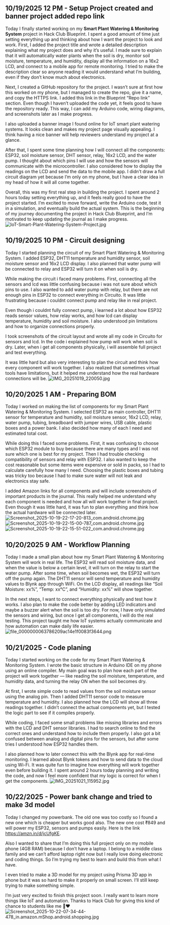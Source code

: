 <!--
  ===================    !!READ THIS NOTICE!!   ====================
  DO NOT edit this file manually. Your changes WILL BE OVERWRITTEN!
  This journal is auto generated and updated by Hack Club Blueprint.
  To edit this file, please edit your journal entries on Blueprint.
  ==================================================================
-->

## 10/19/2025 12 PM - Setup Project created and banner  project added repo link   

Today I finally started working on my **Smart Plant Watering & Monitoring System** project in Hack Club Blueprint. I spent a good amount of time just setting everything up and thinking about how I want the project to look and work. First, I added the project title and wrote a detailed description explaining what my project does and why it’s useful. I made sure to explain that it will automatically water plants when the soil is dry, monitor soil moisture, temperature, and humidity, display all the information on a 16x2 LCD, and connect to a mobile app for remote monitoring. I tried to make the description clear so anyone reading it would understand what I’m building, even if they don’t know much about electronics.

Next, I created a GitHub repository for the project. I wasn’t sure at first how this worked on my phone, but I managed to create the repo, give it a name, and copy the HTTPS link. I added this link in the Blueprint “Repo link” section. Even though I haven’t uploaded the code yet, it feels good to have the repository ready. This way, I can add my Arduino code, wiring diagrams, and screenshots later as I make progress.

I also uploaded a banner image I found online for IoT smart plant watering systems. It looks clean and makes my project page visually appealing. I think having a nice banner will help reviewers understand my project at a glance.

After that, I spent some time planning how I will connect all the components: ESP32, soil moisture sensor, DHT sensor, relay, 16x2 LCD, and the water pump. I thought about which pins I will use and how the sensors will communicate with the microcontroller. I also considered how to display the readings on the LCD and send the data to the mobile app. I didn’t draw a full circuit diagram yet because I’m only on my phone, but I have a clear idea in my head of how it will all come together.

Overall, this was my first real step in building the project. I spent around 2 hours today setting everything up, and it feels really good to have the project started. I’m excited to move forward, write the Arduino code, test it in a simulation, and eventually build the actual system. This is the beginning of my journey documenting the project in Hack Club Blueprint, and I’m motivated to keep updating the journal as I make progress.![IoT-Smart-Plant-Watering-System-Project.jpg](https://blueprint.hackclub.com/user-attachments/blobs/proxy/eyJfcmFpbHMiOnsiZGF0YSI6MzI0NSwicHVyIjoiYmxvYl9pZCJ9fQ==--62712c0292c9ac079c8e7ccb202905d7f9f1e338/IoT-Smart-Plant-Watering-System-Project.jpg)
  

## 10/19/2025 10 PM - Circuit designing   

Today I started planning the circuit of my Smart Plant Watering & Monitoring System. I added ESP32, DHT11 temperature and humidity sensor, soil moisture sensor and 16x2 LCD display. I also planned that water pump will be connected to relay and ESP32 will turn it on when soil is dry.

While making the circuit i faced many problems. First, connecting all the sensors and lcd was little confusing because i was not sure about which pins to use. I also wanted to add water pump with relay, but there are not enough pins in ESP32 to connect everything in Circuito. It was little frustrating because i couldnt connect pump and relay like in real project.

Even though i couldnt fully connect pump, i learned a lot about how ESP32 reads sensor values, how relay works, and how lcd can display temperature, humidity and soil moisture. I also understood pin limitations and how to organize connections properly.

I took screenshots of the circuit layout and wrote all my code in Circuito for sensors and lcd. In the code i explained how pump will work when soil is dry. Later, when i get all components physically, i will assemble full project and test everything.

It was little hard but also very interesting to plan the circuit and think how every component will work together. I also realized that sometimes virtual tools have limitations, but it helped me understand how the real hardware connections will be.
![IMG_20251019_220050.jpg](https://blueprint.hackclub.com/user-attachments/blobs/proxy/eyJfcmFpbHMiOnsiZGF0YSI6MzQwNCwicHVyIjoiYmxvYl9pZCJ9fQ==--fddc350bdab5a0dd6a54dea52e1c908ba651f61c/IMG_20251019_220050.jpg)
  

## 10/20/2025 1 AM - Preparing BOM  

Today I worked on making the list of components for my Smart Plant Watering & Monitoring System. I selected ESP32 as main controller, DHT11 sensor for temperature and humidity, soil moisture sensor, 16x2 LCD, relay, water pump, tubing, breadboard with jumper wires, USB cable, plastic boxes and a power bank. I also decided how many of each I need and estimated total cost.

While doing this I faced some problems. First, it was confusing to choose which ESP32 module to buy because there are many types and I was not sure which one is best for my project. Then I had trouble checking compatibility of sensors and relay with ESP32. I also wanted to keep the cost reasonable but some items were expensive or sold in packs, so I had to calculate carefully how many I need. Choosing the plastic boxes and tubing was tricky too because I had to make sure water will not leak and electronics stay safe.

I added Amazon links for all components and will include screenshots of important products in the journal. This really helped me understand why each component is needed and how all will work together in final project. Even though it was little hard, it was fun to plan everything and think how the actual hardware will be connected later.![Screenshot_2025-10-19-22-17-20-813_com.android.chrome.jpg](https://blueprint.hackclub.com/user-attachments/blobs/proxy/eyJfcmFpbHMiOnsiZGF0YSI6MzUwOCwicHVyIjoiYmxvYl9pZCJ9fQ==--e57024b2492987bc68acc6f867f1a2c9dcbc941f/Screenshot_2025-10-19-22-17-20-813_com.android.chrome.jpg)![Screenshot_2025-10-19-22-15-00-787_com.android.chrome.jpg](/user-attachments/blobs/proxy/eyJfcmFpbHMiOnsiZGF0YSI6MzUxMSwicHVyIjoiYmxvYl9pZCJ9fQ==--5489c440c34e44176cd376e1836271d7dcb76a1e/Screenshot_2025-10-19-22-15-00-787_com.android.chrome.jpg)
![Screenshot_2025-10-19-22-15-51-022_com.android.chrome.jpg](https://blueprint.hackclub.com/user-attachments/blobs/proxy/eyJfcmFpbHMiOnsiZGF0YSI6MzUxMCwicHVyIjoiYmxvYl9pZCJ9fQ==--d02f3b512ffebdcd5c2b0159ea328339c098ab9c/Screenshot_2025-10-19-22-15-51-022_com.android.chrome.jpg)  

## 10/20/2025 9 AM - Workflow Planning  

Today I made a small plan about how my Smart Plant Watering & Monitoring System will work in real life. The ESP32 will read soil moisture data, and when the value is below a certain level, it will turn on the relay to start the water pump. After some time, when soil becomes wet, the ESP32 will turn off the pump again. The DHT11 sensor will send temperature and humidity values to Blynk app through WiFi. On the LCD display, all readings like “Soil Moisture: xx%”, “Temp: xx°C”, and “Humidity: xx%” will show together.

In the next steps, I want to connect everything physically and test how it works. I also plan to make the code better by adding LED indicators and maybe a buzzer alert when the soil is too dry. For now, I have only simulated the sensors and wiring, but once I get all components, I will do the real testing. This project taught me how IoT systems actually communicate and how automation can make daily life easier.![file_0000000063786209ac14e1f0083f3644.png](https://blueprint.hackclub.com/user-attachments/blobs/proxy/eyJfcmFpbHMiOnsiZGF0YSI6MzY2NiwicHVyIjoiYmxvYl9pZCJ9fQ==--9b9f0bbebd9e958f6f38caba9ecc95e432b225f7/file_0000000063786209ac14e1f0083f3644.png)
  

## 10/21/2025 - Code planing  

Today I started working on the code for my Smart Plant Watering & Monitoring System. I wrote the basic structure in Arduino IDE on my phone using an online compiler. My main goal was to plan how each part of the project will work together — like reading the soil moisture, temperature, and humidity data, and turning the relay ON when the soil becomes dry.

At first, I wrote simple code to read values from the soil moisture sensor using the analog pin. Then I added DHT11 sensor code to measure temperature and humidity. I also planned how the LCD will show all three readings together. I didn’t connect the actual components yet, but I tested the logic part to see if it compiles properly.

While coding, I faced some small problems like missing libraries and errors with the LCD and DHT sensor libraries. I had to search online to find the correct ones and understand how to include them properly. I also got a bit confused between analog and digital pins for the sensors, but after some tries I understood how ESP32 handles them.

I also planned how to later connect this with the Blynk app for real-time monitoring. I learned about Blynk tokens and how to send data to the cloud using Wi-Fi. It was quite fun to imagine how everything will work together even before building it. I spent around 2 hours today planning and writing the code, and now I feel more confident that my logic is correct for when I get the components.
![IMG_20251021_115952.jpg](https://blueprint.hackclub.com/user-attachments/blobs/proxy/eyJfcmFpbHMiOnsiZGF0YSI6Mzk2NSwicHVyIjoiYmxvYl9pZCJ9fQ==--961e821f3a03adf69bbcb9ce43ff2a18eb3fd42d/IMG_20251021_115952.jpg)  

## 10/22/2025 - Power bank change and tried to make 3d model  

Today I changed my powerbank. The old one was too costly so I found a new one which is cheaper but works good also. The new one cost ₹849 and will power my ESP32, sensors and pumps easily. Here is the link https://amzn.in/d/jcUfgKE.

Also I wanted to share that I’m doing this full project only on my mobile phone (4GB RAM) because I don’t have a laptop. I belong to a middle class family and we can’t afford laptop right now but I really love doing electronic and coding things. So I’m trying my best to learn and build this from what I have.

I even tried to make a 3D model for my project using Prisma 3D app in phone but it was so hard to make it properly on small screen. I’ll still keep trying to make something simple.

I’m just very excited to finish this project soon. I really want to learn more things like IoT and automation. Thanks to Hack Club for giving this kind of chance to students like me 🙏❤️![Screenshot_2025-10-22-07-34-44-478_in.amazon.mShop.android.shopping.jpg](https://blueprint.hackclub.com/user-attachments/blobs/proxy/eyJfcmFpbHMiOnsiZGF0YSI6NDI2NSwicHVyIjoiYmxvYl9pZCJ9fQ==--edc225b6116d3bb5b72bc6d0b431ff9d3b067582/Screenshot_2025-10-22-07-34-44-478_in.amazon.mShop.android.shopping.jpg)
  

